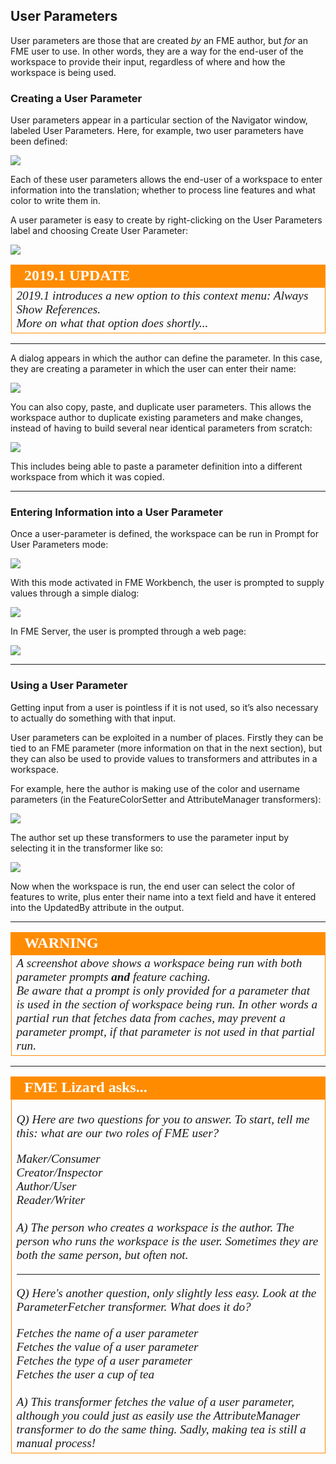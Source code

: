 ## User Parameters ##

User parameters are those that are created *by* an FME author, but *for* an FME user to use. In other words, they are a way for the end-user of the workspace to provide their input, regardless of where and how the workspace is being used.


### Creating a User Parameter ###
User parameters appear in a particular section of the Navigator window, labeled User Parameters. Here, for example, two user parameters have been defined:

![](./Images/Img4.003.UserParametersInNavigator.png)

Each of these user parameters allows the end-user of a workspace to enter information into the translation; whether to process line features and what color to write them in.

A user parameter is easy to create by right-clicking on the User Parameters label and choosing Create User Parameter:

![](./Images/Img4.004.RightClickAddParameter.png)

<!--Updated Section--> 

<table style="border-spacing: 0px">
<tr>
<td style="vertical-align:middle;background-color:darkorange;border: 2px solid darkorange">
<i class="fa fa-bolt fa-lg fa-pull-left fa-fw" style="color:white;padding-right: 12px;vertical-align:text-top"></i>
<span style="color:white;font-size:x-large;font-weight: bold;font-family:serif">2019.1 UPDATE</span>
</td>
</tr>

<tr>
<td style="border: 1px solid darkorange">
<span style="font-family:serif; font-style:italic; font-size:larger">
2019.1 introduces a new option to this context menu: Always Show References.
<br>More on what that option does shortly...
</span>
</td>
</tr>
</table>

---

A dialog appears in which the author can define the parameter. In this case, they are creating a parameter in which the user can enter their name:

![](./Images/Img4.005.DefiningUserParameter.png)


You can also copy, paste, and duplicate user parameters. This allows the workspace author to duplicate existing parameters and make changes, instead of having to build several near identical parameters from scratch:

![](./Images/Img4.006.CopyingUserParameter.png)

This includes being able to paste a parameter definition into a different workspace from which it was copied.

---

### Entering Information into a User Parameter ###
Once a user-parameter is defined, the workspace can be run in Prompt for User Parameters mode:

![](./Images/Img4.007.PromptAndRun.png)

With this mode activated in FME Workbench, the user is prompted to supply values through a simple dialog:

![](./Images/Img4.008.UserParameterDialog.png)

In FME Server, the user is prompted through a web page:

![](./Images/Img4.009.UserParameterServer.png)

---

### Using a User Parameter ###

Getting input from a user is pointless if it is not used, so it’s also necessary to actually do something with that input.

User parameters can be exploited in a number of places. Firstly they can be tied to an FME parameter (more information on that in the next section), but they can also be used to provide values to transformers and attributes in a workspace.

For example, here the author is making use of the color and username parameters (in the FeatureColorSetter and AttributeManager transformers):


![](./Images/Img4.010.UsingUserParameterInput.png)


The author set up these transformers to use the parameter input by selecting it in the transformer like so:

![](./Images/Img4.011.SelectingUserParameterInput.png)

Now when the workspace is run, the end user can select the color of features to write, plus enter their name into a text field and have it entered into the UpdatedBy attribute in the output.

---

<!--Warning Section-->

<table style="border-spacing: 0px">
<tr>
<td style="vertical-align:middle;background-color:darkorange;border: 2px solid darkorange">
<i class="fa fa-exclamation-triangle fa-lg fa-pull-left fa-fw" style="color:white;padding-right: 12px;vertical-align:text-top"></i>
<span style="color:white;font-size:x-large;font-weight: bold;font-family:serif">WARNING</span>
</td>
</tr>

<tr>
<td style="border: 1px solid darkorange">
<span style="font-family:serif; font-style:italic; font-size:larger">
A screenshot above shows a workspace being run with both parameter prompts <strong>and</strong> feature caching.
<br>Be aware that a prompt is only provided for a parameter that is used in the section of workspace being run. In other words a partial run that fetches data from caches, may prevent a parameter prompt, if that parameter is not used in that partial run.
</span>
</td>
</tr>
</table>

---

<!--Person X Says Section-->
<table style="border-spacing: 0px">
<tr>
<td style="vertical-align:middle;background-color:darkorange;border: 2px solid darkorange">
<i class="fa fa-quote-left fa-lg fa-pull-left fa-fw" style="color:white;padding-right: 12px;vertical-align:text-top"></i>
<span style="color:white;font-size:x-large;font-weight: bold;font-family:serif">FME Lizard asks...</span>
</td>
</tr>

<tr>
<td style="border: 1px solid darkorange">
<span style="font-family:serif; font-style:italic; font-size:larger">

<quiz name="">
  <question>
    <p>
      Q) Here are two questions for you to answer. To start, tell me this: what are our two roles of FME user?
    </p>
    <answer>Maker/Consumer</answer><br>
    <answer>Creator/Inspector</answer><br>
    <answer correct>Author/User</answer><br>
    <answer>Reader/Writer</answer><br>
    <br><explanation>A) The person who creates a workspace is the author. The person who runs the workspace is the user. Sometimes they are both the same person, but often not.</explanation>
  </question>

<hr>

  <question>
    <p>
      Q) Here's another question, only slightly less easy. Look at the ParameterFetcher transformer. What does it do?
    </p>
    <answer>Fetches the name of a user parameter</answer><br>
    <answer correct>Fetches the value of a user parameter</answer><br>
    <answer>Fetches the type of a user parameter</answer><br>
    <answer>Fetches the user a cup of tea</answer><br>
    <br><explanation>A) This transformer fetches the value of a user parameter, although you could just as easily use the AttributeManager transformer to do the same thing. Sadly, making tea is still a manual process!</explanation>
  </question>
</quiz>

</span>
</td>
</tr>
</table>
